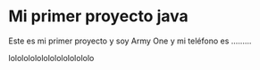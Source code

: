 # Mi primer proyecto java

Este es mi primer proyecto
y soy  Army One y mi teléfono es .........

lololololololololololololo
